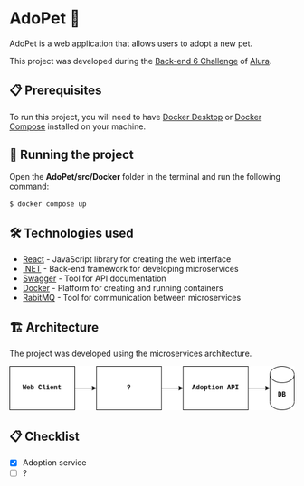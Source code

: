 # AdoPet 🐾

AdoPet is a web application that allows users to adopt a new pet.

This project was developed during the [Back-end 6 Challenge](https://www.alura.com.br/challenges/back-end-6) of [Alura](https://www.alura.com.br/).

## 📋 Prerequisites

To run this project, you will need to have [Docker Desktop](https://www.docker.com/products/docker-desktop) or [Docker Compose](https://docs.docker.com/compose/install/) installed on your machine.

## 🚀 Running the project

Open the **AdoPet/src/Docker** folder in the terminal and run the following command:

```bash
$ docker compose up
```

## 🛠️ Technologies used

- [React](https://react.dev/) - JavaScript library for creating the web interface
- [.NET](https://dotnet.microsoft.com/) - Back-end framework for developing microservices
- [Swagger](https://swagger.io/) - Tool for API documentation
- [Docker](https://www.docker.com/) - Platform for creating and running containers
- [RabitMQ](https://www.rabbitmq.com/) - Tool for communication between microservices

## 🏗️ Architecture

 The project was developed using the microservices architecture.

<img src="https://github.com/brunoaragao/AdoPet/blob/main/img/architecture.drawio.png" alt="Architecture" width="600"/>

## 📋 Checklist
- [x] Adoption service
- [ ] ?